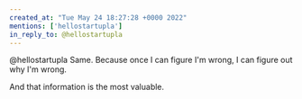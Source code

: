 ```yaml
---
created_at: "Tue May 24 18:27:28 +0000 2022"
mentions: ['hellostartupla']
in_reply_to: @hellostartupla
---
```


@hellostartupla Same. Because once I can figure I'm wrong, I can figure out why I'm wrong.

And that information is the most valuable.